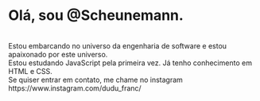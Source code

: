 <h1>Olá, sou @Scheunemann.</h2> <br>
Estou embarcando no universo da engenharia de software e estou apaixonado por este universo. <br>
Estou estudando JavaScript pela primeira vez. Já tenho conhecimento em HTML e CSS. <br>
Se quiser entrar em contato, me chame no instagram https://www.instagram.com/dudu_franc/ <br>
